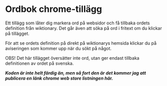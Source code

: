 # Ordbok chrome-tillägg

Ett tillägg som låter dig markera ord på websidor och få tillbaka ordets definition från wiktionary. Det går även att söka på ord i fritext om du klickar på tillägget.

För att se ordets definition på direkt på wiktionarys hemsida klickar du på aviseringen som kommer upp när du sökt på något.

OBS! Det här tillägget översätter inte ord, utan ger endast tillbaka definitionen av ordet på svenska.

**_Koden är inte helt färdig än, men så fort den är det kommer jag att publicera en länk chrome web store listningen här._**

